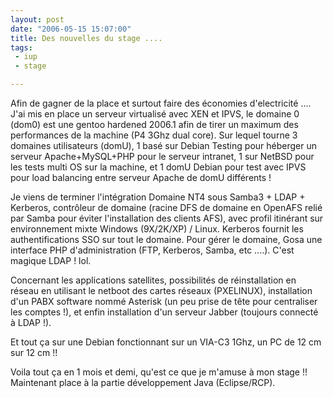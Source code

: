 ```yaml
---
layout: post
date: "2006-05-15 15:07:00"
title: Des nouvelles du stage ....
tags:
 - iup
 - stage

---
```


Afin de gagner de la place et surtout faire des économies d'electricité .... J'ai mis en place un serveur virtualisé avec XEN et IPVS, le domaine 0 (dom0) est une gentoo hardened 2006.1 afin de tirer un maximum des performances de la machine (P4 3Ghz dual core). Sur lequel tourne 3 domaines utilisateurs (domU), 1 basé sur Debian Testing pour héberger un serveur Apache+MySQL+PHP pour le serveur intranet, 1 sur NetBSD pour les tests multi OS sur la machine, et 1 domU Debian pour test avec IPVS pour load balancing entre serveur Apache de domU différents !

Je viens de terminer l'intégration Domaine NT4 sous Samba3 + LDAP + Kerberos, contrôleur de domaine (racine DFS de domaine en OpenAFS relié par Samba pour éviter l'installation des clients AFS), avec profil itinérant sur environnement mixte Windows (9X/2K/XP) / Linux. Kerberos fournit les authentifications SSO sur tout le domaine. Pour gérer le domaine, Gosa une interface PHP d'administration (FTP, Kerberos, Samba, etc ....). C'est magique LDAP ! lol.

Concernant les applications satellites, possibilités de réinstallation en réseau en utilisant le netboot des cartes réseaux (PXELINUX), installation d'un PABX software nommé Asterisk (un peu prise de tête pour centraliser les comptes !), et enfin installation d'un serveur Jabber (toujours connecté à LDAP !).

Et tout ça sur une Debian fonctionnant sur un VIA-C3 1Ghz, un PC de 12 cm sur 12 cm !!

Voila tout ça en 1 mois et demi, qu'est ce que je m'amuse à mon stage !! Maintenant place à la partie développement Java (Eclipse/RCP).
